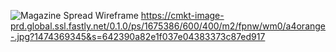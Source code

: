 ![Magazine Spread Wireframe](/assets/images/wireframe.png)
https://cmkt-image-prd.global.ssl.fastly.net/0.1.0/ps/1675386/600/400/m2/fpnw/wm0/a4orange-.jpg?1474369345&s=642390a82e1f037e04383373c87ed917
